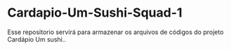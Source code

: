 # Cardapio-Um-Sushi-Squad-1
Esse repositorio servirá para armazenar os arquivos de códigos do projeto Cardápio Um sushi..
